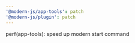 ```yaml
---
'@modern-js/app-tools': patch
'@modern-js/plugin': patch
---
```


perf(app-tools): speed up modern start command
